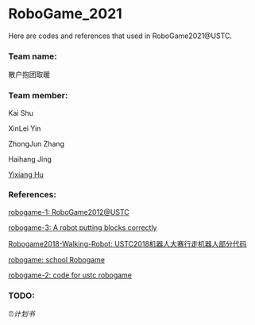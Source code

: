 # RoboGame_2021

Here are codes and references that used in RoboGame2021@USTC.

### Team name:

散户抱团取暖

### Team member:

Kai Shu

XinLei Yin

ZhongJun Zhang

Haihang Jing

[Yixiang Hu](https://github.com/Alpha-Girl)

### References:

[robogame-1: RoboGame2012@USTC ](https://github.com/Alpha-Girl/robogame-1)

[robogame-3: A robot putting blocks correctly ](https://github.com/Alpha-Girl/robogame-3)

[Robogame2018-Walking-Robot: USTC2018机器人大赛行走机器人部分代码 ](https://github.com/Alpha-Girl/Robogame2018-Walking-Robot)

[robogame: school Robogame](https://github.com/Alpha-Girl/robogame)

[robogame-2: code for ustc robogame ](https://github.com/Alpha-Girl/robogame-2)

### TODO:

⏰_计划书_


